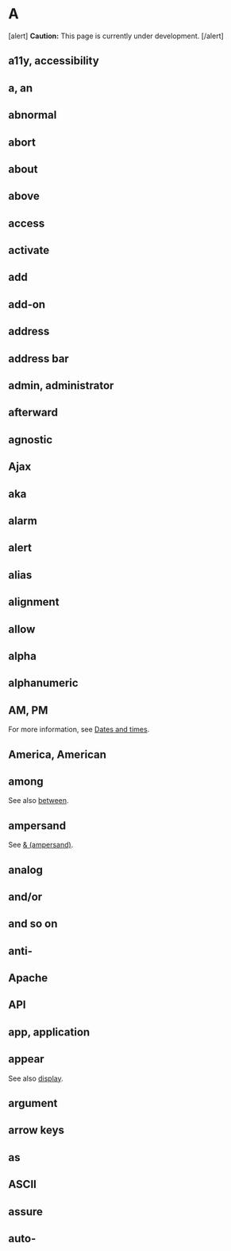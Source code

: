 # A

[alert] **Caution:** This page is currently under development. [/alert]

## a11y, accessibility
## a, an
## abnormal
## abort
## about
## above
## access
## activate
## add
## add-on
## address
## address bar
## admin, administrator
## afterward
## agnostic
## Ajax
## aka
## alarm
## alert
## alias
## alignment
## allow
## alpha
## alphanumeric
## AM, PM


For more information, see [Dates and times]().

## America, American
## among



See also [between]().

## ampersand

See [& (ampersand)]().

## analog
## and/or
## and so on
## anti-
## Apache
## API
## app, application
## appear


See also [display]().

## argument
## arrow keys
## as
## ASCII
## assure
## auto-
